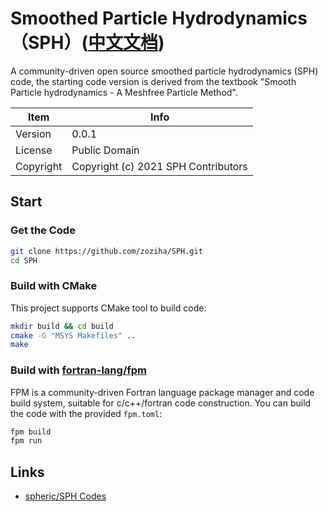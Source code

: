 # Smoothed Particle Hydrodynamics（SPH）([中文文档](./README_CN.md))

A community-driven open source smoothed particle hydrodynamics (SPH) code, the starting code version is derived from the textbook "Smooth Particle hydrodynamics - A Meshfree Particle Method".

| Item | Info |
| --- | --- |
| Version | 0.0.1 |
| License | Public Domain |
| Copyright | Copyright (c) 2021 SPH Contributors |

## Start

### Get the Code

```sh
git clone https://github.com/zoziha/SPH.git
cd SPH
```

### Build with CMake

This project supports CMake tool to build code:

```sh
mkdir build && cd build
cmake -G "MSYS Makefiles" ..
make
```

### Build with [fortran-lang/fpm](https://github.com/fortran-lang/fpm)

FPM is a community-driven Fortran language package manager and code build system, suitable for c/c++/fortran code construction.
You can build the code with the provided `fpm.toml`:

```sh
fpm build
fpm run
```

## Links

+ [spheric/SPH Codes](https://spheric-sph.org/sph-projects-and-codes)
